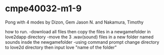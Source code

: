 # cmpe40032-m1-9

Pong with 4 modes 
by Dizon, Gem Jason N. and Nakamura, Timothy

how to run.
-download all files then copy the files in a newgamefolder in love2dapp directory
-move the 3 .wav(sound) files in a new folder named sounds insde the newgamefolder
-using command prompt change directory to love2d directory then input love "name of the folder"
